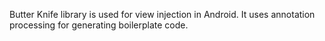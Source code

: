 Butter Knife library is used for view injection in Android. It uses annotation processing for generating boilerplate code.